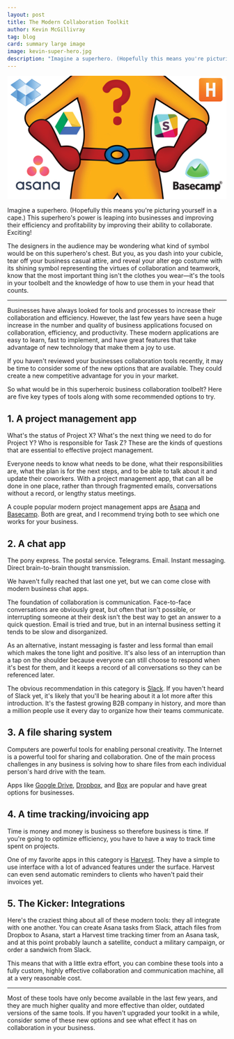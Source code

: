 ```yaml
---
layout: post
title: The Modern Collaboration Toolkit
author: Kevin McGillivray
tag: blog
card: summary large image
image: kevin-super-hero.jpg
description: "Imagine a superhero. (Hopefully this means you're picturing yourself in a cape.) This superhero's power is leaping into businesses and improving their efficiency and profitability by improving their ability to collaborate. Exciting!"
---
```


![Super Hero](/img/kevin-super-hero.jpg)

Imagine a superhero. (Hopefully this means you're picturing yourself in a cape.) This superhero's power is leaping into businesses and improving their efficiency and profitability by improving their ability to collaborate. Exciting!

The designers in the audience may be wondering what kind of symbol would be on this superhero's chest. But you, as you dash into your cubicle, tear off your business casual attire, and reveal your alter ego costume with its shining symbol representing the virtues of collaboration and teamwork, know that the most important thing isn't the clothes you wear—it's the tools in your toolbelt and the knowledge of how to use them in your head that counts.

---

Businesses have always looked for tools and processes to increase their collaboration and efficiency. However, the last few years have seen a huge increase in the number and quality of business applications focused on collaboration, efficiency, and productivity. These modern applications are easy to learn, fast to implement, and have great features that take advantage of new technology that make them a joy to use.

If you haven't reviewed your businesses collaboration tools recently, it may be time to consider some of the new options that are available. They could create a new competitive advantage for you in your market.

So what would be in this superheroic business collaboration toolbelt? Here are five key types of tools along with some recommended options to try.

## 1. A project management app

What's the status of Project X? What's the next thing we need to do for Project Y? Who is responsible for Task Z? These are the kinds of questions that are essential to effective project management.

Everyone needs to know what needs to be done, what their responsibilities are, what the plan is for the next steps, and to be able to talk about it and update their coworkers. With a project management app, that can all be done in one place, rather than through fragmented emails, conversations without a record, or lengthy status meetings.

A couple popular modern project management apps are [Asana](http://asana.com) and [Basecamp](https://basecamp.com/). Both are great, and I recommend trying both to see which one works for your business.

## 2. A chat app

The pony express. The postal service. Telegrams. Email. Instant messaging. Direct brain-to-brain thought transmission.

We haven't fully reached that last one yet, but we can come close with modern business chat apps.

The foundation of collaboration is communication. Face-to-face conversations are obviously great, but often that isn't possible, or interrupting someone at their desk isn't the best way to get an answer to a quick question. Email is tried and true, but in an internal business setting it tends to be slow and disorganized.

As an alternative, instant messaging is faster and less formal than email which makes the tone light and positive. It's also less of an interruption than a tap on the shoulder because everyone can still choose to respond when it's best for them, and it keeps a record of all conversations so they can be referenced later.

The obvious recommendation in this category is [Slack](http://slack.com). If you haven't heard of Slack yet, it's likely that you'll be hearing about it a lot more after this introduction. It's the fastest growing B2B company in history, and more than a million people use it every day to organize how their teams communicate.

## 3. A file sharing system

Computers are powerful tools for enabling personal creativity. The Internet is a powerful tool for sharing and collaboration. One of the main process challenges in any business is solving how to share files from each individual person's hard drive with the team.

Apps like [Google Drive](http://google.com/drive), [Dropbox](http://dropbox.com), and [Box](http://box.com) are popular and have great options for businesses.

## 4. A time tracking/invoicing app

Time is money and money is business so therefore business is time. If you're going to optimize efficiency, you have to have a way to track time spent on projects.

One of my favorite apps in this category is [Harvest](http://getharvest.com). They have a simple to use interface with a lot of advanced features under the surface. Harvest can even send automatic reminders to clients who haven't paid their invoices yet.

## 5. The Kicker: Integrations

Here's the craziest thing about all of these modern tools: they all integrate with one another. You can create Asana tasks from Slack, attach files from Dropbox to Asana, start a Harvest time tracking timer from an Asana task, and at this point probably launch a satellite, conduct a military campaign, or order a sandwich from Slack.

This means that with a little extra effort, you can combine these tools into a fully custom, highly effective collaboration and communication machine, all at a very reasonable cost.

---

Most of these tools have only become available in the last few years, and they are much higher quality and more effective than older, outdated versions of the same tools. If you haven't upgraded your toolkit in a while, consider some of these new options and see what effect it has on collaboration in your business.
